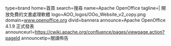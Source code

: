 type=brand
home=首頁
search=搜尋
name=Apache OpenOffice 
tagline=| 開放免費的文書處理軟體
logo=AOO_logos/OOo_Website_v2_copy.png
domain=www.openoffice.org
divid=bannera
announce=Apache OpenOffice 4.1.9 正式發表
announceurl=https://cwiki.apache.org/confluence/pages/viewpage.action?pageId
announcetip=閱讀佈告
~~~~~~
~~~~~~

